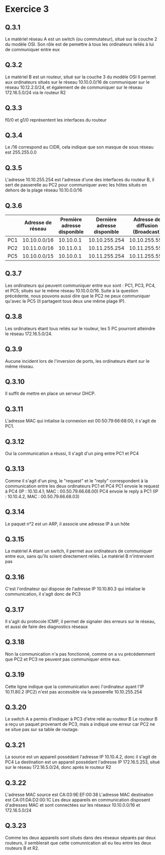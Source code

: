 # Exercice 3

## Q.3.1

Le matériel réseau A est un switch (ou commutateur), situé sur la couche 2 du modèle OSI.
Son rôle est de pemettre à tous les ordinateurs reliés à lui de communiquer entre eux

## Q.3.2
Le matériel B est un routeur, situé sur la couche 3 du modèle OSI
Il permet aux ordinateurs situés sur le réseau 10.10.0.0/16 de communiquer sur le réseau 10.12.2.0/24, et également de de communiquer sur le réseau 172.16.5.0/24 via le routeur R2

## Q.3.3
f0/0 et g1/0 représentent les interfaces du routeur

## Q.3.4
Le /16 correspond au CIDR, cela indique que son masque de sous réseau est 255.255.0.0

## Q.3.5
L'adresse 10.10.255.254 est l'adresse d'une des interfaces du routeur B, il sert de passerelle au PC2 pour communiquer avec les hôtes situés en dehors de la plage réseau 10.10.0.0/16

## Q.3.6
| | Adresse de réseau | Première adresse disponible | Dernière adresse disponible | Adresse de diffusion (Broadcast) |
| -- | -- | -- | -- | -- |
| PC1 | 10.10.0.0/16 | 10.10.0.1 | 10.10.255.254 | 10.10.255.555 |
| PC2 | 10.11.0.0/16 | 10.11.0.1 | 10.11.255.254 | 10.11.255.555 |
| PC5 | 10.10.0.0/15 | 10.10.0.1 | 10.11.255.254 | 10.11.255.555 |

## Q.3.7
Les ordinateurs qui peuvent communiquer entre eux sont : PC1, PC3, PC4, et PC5; situés sur le même réseau 10.10.0.0/16.
Suite à la question précédente, nous pouvons aussi dire que le PC2 ne peux communiquer qu'avec le PC5 (Il partagent tous deux une même plage IP).

## Q.3.8
Les ordinateurs étant tous reliés sur le routeur, les 5 PC pourront atteindre le réseau 172.16.5.0/24.

## Q.3.9
Aucune incident lors de l'inversion de ports, les ordinateurs étant sur le même réseau.

## Q.3.10
Il suffit de mettre en place un serveur DHCP.

## Q.3.11
L'adresse MAC qui intialise la connexion est 00:50:79:66:68:00, il s'agit de PC1.

## Q.3.12
Oui la communication a réussi, Il s'agit d'un ping entre PC1 et PC4

## Q.3.13
Comme il s'agit d'un ping, le "request" et le "reply" correspondent à la communication entre les deux ordinateurs PC1 et PC4
PC1 envoie le request à PC4 (IP : 10.10.4.1; MAC : 00.50.79.66.68.00)
PC4 envoie le reply à PC1 (IP : 10.10.4.2, MAC : 00.50.79.66.68.03)

## Q.3.14
Le paquet n°2 est un ARP, il associe une adresse IP à un hôte

## Q.3.15
La matériel A étant un switch, il permet aux ordinateurs de communiquer entre eux, sans qu'ils soient directement reliés.
Le matériel B n'intrervient pas

## Q.3.16
C'est l'ordinateur qui dispose de l'adresse IP 10.10.80.3 qui intialise le communication, il s'agit donc de PC3

## Q.3.17
Il s'agit du protocole ICMP, il permet de signaler des erreurs sur le réseau, et aussi de faire des diagnostics réseaux

## Q.3.18
Non la communication n'a pas fonctionné, comme on a vu précédemment que PC2 et PC3 ne peuvent pas communiquer entre eux.

## Q.3.19
Cette ligne indique que la communication avec l'ordinateur ayant l'IP 10.11.80.2 (PC2) n'est pas accessible via la passerelle 10.10.255.254

## Q.3.20
Le switch A a permis d'indiquer à PC3 d'etre relié au routeur B
Le routeur B a reçu un paquet provenant de PC3, mais a indiqué une erreur car PC2 ne se situe pas sur sa table de routage.

## Q.3.21
La source est un appareil possédant l'adresse IP 10.10.4.2, donc il s'agit de PC4
La destination est un appareil possédant l'adresse IP 172.16.5.253, situé sur le réseau 172.16.5.0/24, donc après le routeur R2

## Q.3.22
L'adresse MAC source est CA:03:9E:EF:00:38
L'adresse MAC destination est CA:01:DA:D2:00:1C
Les deux appareils en communication disposent d'adresses MAC et sont connectées sur les réseaux 10.10.0.0/16 et 172.16.5.0/24

## Q.3.23
Comme les deux appareils sont situés dans des réseaux séparés par deux routeurs, il semblerait que cette comunnication ait eu lieu entre les deux routeurs B et R2.



